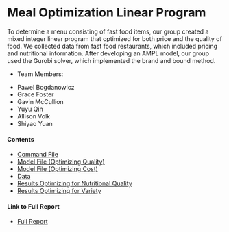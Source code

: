 # Meal Optimization Linear Program

To determine a menu consisting of fast food items, our group created a mixed integer linear program that optimized for both price and the quality of food. We collected data from fast food restaurants, which included pricing and nutritional information. After developing an AMPL model, our group used the Gurobi solver, which implemented the brand and bound method.

 * Team Members:
  + Pawel Bogdanowicz
  + Grace Foster
  + Gavin McCullion
  + Yuyu Qin
  + Allison Volk
  + Shiyao Yuan

#### Contents
  * [Command File](https://github.com/pawelmb57/meal_optimization/blob/master/food_cmd.rtf)
  * [Model File (Optimizing Quality)](https://github.com/pawelmb57/meal_optimization/blob/master/food_mod.rtf)
  * [Model File (Optimizing Cost)](https://github.com/pawelmb57/meal_optimization/blob/master/noslack_food_MOD.rtf)
  * [Data](https://github.com/pawelmb57/meal_optimization/blob/master/3days_SMALLcomplete_cleaned_dataDAT)
  * [Results Optimizing for Nutritional Quality](https://github.com/pawelmb57/meal_optimization/blob/master/slack_budget_results.pdf)
  * [Results Optimizing for Variety](https://github.com/pawelmb57/meal_optimization/blob/master/slack_variety_results.pdf)




#### Link to Full Report
  * [Full Report](https://github.com/pawelmb57/meal_optimization/blob/master/Meal%20Optimization%20Report.pdf)
